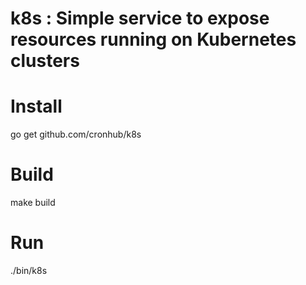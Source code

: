 # k8s : Simple service to expose resources running on Kubernetes clusters

# Install 

go get github.com/cronhub/k8s

# Build

make build

# Run

./bin/k8s